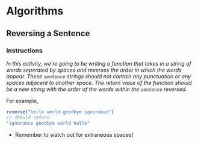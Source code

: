 # Algorithms

## Reversing a Sentence

### Instructions

_In this activity, we're going to be writing a function that takes in a string of words seperated by spaces and reverses the order in which the words appear. These `sentence` strings should not contain any punctuation or any spaces adjacent to another space. The return value of the function should be a new string with the order of the words within the `sentence` reversed._

For example, 

```javascript
reverse("hello world goodbye ignorance")
// should return
"ignorance goodbye world hello"
```

* Remember to watch out for extraneous spaces!